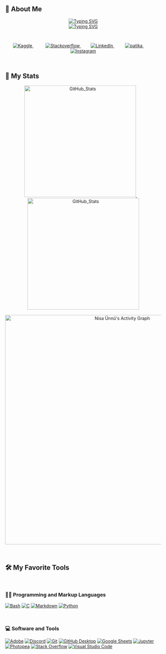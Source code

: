 ## :crescent_moon: About Me

<!-- About Me -->

<p align="center"> 
    <a href="https://git.io/typing-svg">
        <img src="https://readme-typing-svg.demolab.com?font=Kaushan Script&size=22&pause=1000&color=00A404FF&center=true&vCenter=true&repeat=false&width=435&lines=Hi!+I'm+Nisa+Ceren+%C3%9Cnn%C3%BC;" alt="Typing SVG" />
        </a>
    <br>
    <a href="https://git.io/typing-svg">
        <img src="https://readme-typing-svg.demolab.com?font=Kaushan Script&size=22&pause=1000&color=00A404FF&center=true&vCenter=true&width=435&lines=Always+learning+new+things;42+schools+student" alt="Typing SVG" />
        </a>
</p>
<br>

<!-- Introduction -->

<p align="center">
    <a href="https://www.kaggle.com/nisacerennn">
        <img alt="Kaggle" title="Kaggle" src="https://custom-icon-badges.demolab.com/badge/Kaggle-00AAD2.svg?logo=kaggle_new&logoColor=white&style=flat&labelColor=00AAD2">
        </a>
    &#8287;&#8287;&#8287;&#8287;&#8287;&#8287;&#8287;&#8287;&#8287;
    <a href="https://stackoverflow.com/users/20032529/nisa-ceren-%c3%9cnn%c3%bc">
        <img alt="Stackoverflow" title="Stackoverflow" src="https://custom-icon-badges.demolab.com/badge/Stackoverflow-C80000.svg?logo=stackoverflow&logoColor=white&style=flat&color=C80000">
        </a> 
    &#8287;&#8287;&#8287;&#8287;&#8287;
    <a href="https://www.linkedin.com/in/nisaunnu/">
        <img alt="LinkedIn" title="LinkedIn" src="https://custom-icon-badges.demolab.com/badge/LinkedIn-0245CA.svg?logo=linkedin&logoColor=white&style=flat&labelColor=0245CA">
        </a>  
    &#8287;&#8287;&#8287;&#8287;&#8287;
    <a href="https://app.patika.dev/nisacerenunnu">
        <img alt="patika" title="patika" src="https://custom-icon-badges.demolab.com/badge/Patika.dev-FF6600.svg?logo=patika_beyaz&logoColor=white&style=flat&labelColor=FF6600"/>
        </a>  
    &#8287;&#8287;&#8287;&#8287;&#8287;
    <a href="https://www.instagram.com/nisaunnu/">
        <img alt="Instagram" title="Instagram" src="https://custom-icon-badges.demolab.com/badge/Instagram-purple.svg?logo=instagram&logoColor=white&style=flat&labelColor=7B1080FF"/>
        </a>
</p>
<br>



## 🎯 My Stats

<p align="center">
<!-- dark mode only -->
      <a href="https://github.com/nisaunnu">  
        <picture>
            <source 
                srcset="https://github-readme-stats.vercel.app/api?username=anuraghazra&show_icons=true&theme=github_dark"
                 media="(prefers-color-scheme: github_dark)" />
            <source
                 srcset="https://github-readme-stats.vercel.app/api?username=anuraghazra&show_icons=true&hide=none&theme=github_dark"
                 media="(prefers-color-scheme: github_dark)" />
            <img width="360px" title="GitHub_Stats" src="https://github-readme-stats.vercel.app/api?username=nisaunnu&show_icons=true&theme=github_dark" />
        </picture>
        </a>
    &#8287;&#8287;&#8287;&#8287;
    <a href="https://github.com/nisaunnu">
        <img width="360px" title="GitHub_Stats" src="https://streak-stats.demolab.com?user=nisaunnu&theme=github-dark-blue#gh-dark-mode-only"/>
        </a>
    <br>
    <br>
    <a href="https://github.com/nisaunnu">
        <img  width="740px" alt="Nisa Ünnü's Activity Graph" src="https://github-readme-activity-graph.cyclic.app/graph/?username=nisaunnu&bg_color=0D1117&color=9D9D9D&line=1F6FEA&point=FFFFFF&hide_border=false&radius=20#gh-dark-mode-only" />
        </a>
</p>
<br>

<h2> 🛠️ My Favorite Tools </h2>
<br>
<h3>👨‍💻 Programming and Markup Languages </h3>
<p>
    <a href="#"><img alt="Bash" src="https://img.shields.io/badge/Bash-121011.svg?logo=gnu-bash&logoColor=white&style=flat"></a>
    <a href="#"><img alt="C" src="https://custom-icon-badges.demolab.com/badge/C-03599C.svg?logo=c-in-hexagon&logoColor=white&style=flat"></a>
    <a href="#"><img alt="Markdown" src="https://img.shields.io/badge/Markdown-000000.svg?logo=markdown&logoColor=white&style=flat"></a>
    <a href="#"><img alt="Python" src="https://img.shields.io/badge/Python-264969.svg?logo=python&logoColor=white&style=flat"></a>
</p><br>
<h3>💻 Software and Tools </h3>
<p>
    <a href="#"><img alt="Adobe" src="https://img.shields.io/badge/Adobe-ED0E00.svg?logo=adobe&logoColor=white&style=flat"></a>
    <a href="#"><img alt="Discord" src="https://img.shields.io/badge/-Discord-525DE9.svg?logo=discord&logoColor=white&style=flat"></a>
    <a href="#"><img alt="Git" src="https://img.shields.io/badge/Git-E44C30.svg?logo=git&logoColor=white&style=flat"></a>
    <a href="#"><img alt="GitHub Desktop" src="https://img.shields.io/badge/GitHub%20Desktop-7F248B.svg?logo=github&logoColor=white&style=flat"></a>
    <a href="#"><img alt="Google Sheets" src="https://img.shields.io/badge/Sheets-168751.svg?logo=google%20sheets&logoColor=white&style=flat"></a>
    <a href="#"><img alt="Jupyter" src="https://img.shields.io/badge/Jupyter-E77124.svg?logo=Jupyter&logoColor=white&style=flat"></a>
    <a href="#"><img alt="Photopea" src="https://img.shields.io/badge/Photopea-179C8F?logo=photopea&logoColor=white&style=flat"></a>
    <a href="#"><img alt="Stack Overflow" src="https://img.shields.io/badge/-Stack%20Overflow-C80000?logo=stack-overflow&logoColor=white&style=flat"></a>
    <a href="#"><img alt="Visual Studio Code" src="https://img.shields.io/badge/Visual%20Studio%20Code-0073B0.svg?logo=visual-studio-code&logoColor=white&style=flat"></a>
</p>
